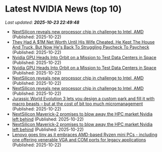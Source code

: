 # Latest NVIDIA News (top 10)
_Last updated: **2025-10-23 22:49:48**_

- [NextSilicon reveals new processor chip in challenge to Intel, AMD](https://www.yahoo.com/news/articles/nextsilicon-reveals-processor-chip-challenge-223138050.html) (Published: 2025-10-22)
- [They Had A $1M Net Worth Until His Wife Cheated. He Kept The House And Truck, But Now He's Back To Struggling Paycheck To Paycheck](https://www.yahoo.com/lifestyle/articles/had-1m-net-worth-until-223107511.html) (Published: 2025-10-22)
- [Nvidia GPU Heads Into Orbit on a Mission to Test Data Centers in Space](https://me.pcmag.com/en/ai/33051/nvidia-gpu-heads-into-orbit-on-a-mission-to-test-data-centers-in-space) (Published: 2025-10-22)
- [Nvidia GPU Heads Into Orbit on a Mission to Test Data Centers in Space](https://uk.pcmag.com/ai/160870/nvidia-gpu-heads-into-orbit-on-a-mission-to-test-data-centers-in-space) (Published: 2025-10-22)
- [NextSilicon reveals new processor chip in challenge to Intel, AMD](https://finance.yahoo.com/news/nextsilicon-reveals-processor-chip-challenge-222057649.html) (Published: 2025-10-22)
- [NextSilicon reveals new processor chip in challenge to Intel, AMD](https://finance.yahoo.com/news/nextsilicon-reveals-processor-chip-challenge-222057772.html) (Published: 2025-10-22)
- [Jurassic World Evolution 3 lets you design a custom park and fill it with macro beasts – but at the cost of bit too much micromanagement](https://www.techradar.com/gaming/jurassic-world-evolution-3-review) (Published: 2025-10-22)
- [NextSilicon Maverick-2 promises to blow away the HPC market Nvidia left behind](https://biztoc.com/x/1df6e3d88b643ac4) (Published: 2025-10-22)
- [NextSilicon Maverick-2 promises to blow away the HPC market Nvidia left behind](https://www.theregister.com/2025/10/22/nextsilicon_maverick2_fill_nvidia_hpc_void/) (Published: 2025-10-22)
- [Lenovo goes tiny as it embraces AMD-based Ryzen mini PCs - including one offering venerable VGA and COM ports for legacy applications](https://www.techradar.com/pro/lenovo-goes-tiny-as-it-embraces-amd-based-ryzen-mini-pcs-including-one-that-offers-the-venerable-vga-and-com-ports-for-legacy-applications) (Published: 2025-10-22)
